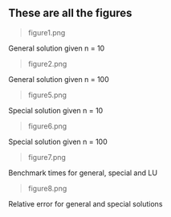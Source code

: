 ## These are all the figures

>figure1.png

General solution given n = 10

>figure2.png

General solution given n = 100

>figure5.png

Special solution given n = 10

>figure6.png

Special solution given n = 100

>figure7.png

Benchmark times for general, special and LU

>figure8.png

Relative error for general and special solutions
